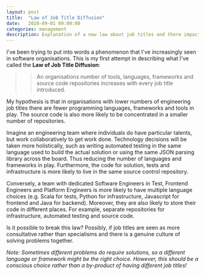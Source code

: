 ```yaml
---
layout: post
title:  "Law of Job Title Diffusion"
date:   2020-09-01 09:00:00
categories: management
description: Explanation of a new law about job titles and there impact upon technology choices.
---
```


I've been trying to put into words a phenomenon that I've increasingly seen in software organisations.  This is my first attempt in describing what I've called the **Law of Job Title Diffusion**:

>> An organisations number of tools, languages, frameworks and source code repositories increases with every job title introduced.

My hypothesis is that in organisations with lower numbers of engineering job titles there are fewer programming languages, frameworks and tools in play.  The source code is also more likely to be concentrated in a smaller number of repositories.  

Imagine an engineering team where individuals do have particular talents, but work collaboratively to get work done.  Technology decisions will be taken more holistically, such as writing automated testing in the same language used to build the actual solution or using the same JSON parsing library across the board.  Thus reducing the number of languages and frameworks in play.  Furthermore, the code for solution, tests and infrastructure is more likely to live in the same source control repository.

Conversely, a team with dedicated Software Engineers in Test, Frontend Engineers and Platform Engineers is more likely to have multiple language choices (e.g. Scala for tests, Python for infrastructure, Javascript for frontend and Java for backend).  Moreover, they are also likely to store their code in different places.  For example, separate repositories for infrastructure, automated testing and source code.

Is it possible to break this law? Possibly, if job titles are seen as more consultative rather than specialisms and there is a genuine culture of solving problems together.

*Note: Sometimes different problems do require solutions, so a different language or framework might be the right choice.  However, this should be a conscious choice rather than a by-product of having different job titles!*

